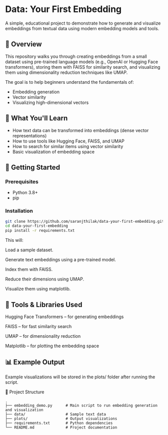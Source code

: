 # Data: Your First Embedding

A simple, educational project to demonstrate how to generate and visualize embeddings from textual data using modern embedding models and tools.

## 📌 Overview

This repository walks you through creating embeddings from a small dataset using pre-trained language models (e.g., OpenAI or Hugging Face transformers), storing them with FAISS for similarity search, and visualizing them using dimensionality reduction techniques like UMAP.

The goal is to help beginners understand the fundamentals of:
- Embedding generation
- Vector similarity
- Visualizing high-dimensional vectors

## 🧠 What You'll Learn

- How text data can be transformed into embeddings (dense vector representations)
- How to use tools like Hugging Face, FAISS, and UMAP
- How to search for similar items using vector similarity
- Basic visualization of embedding space

## 🚀 Getting Started

### Prerequisites

- Python 3.8+
- pip

### Installation

```bash
git clone https://github.com/saranjthilak/data-your-first-embedding.git
cd data-your-first-embedding
pip install -r requirements.txt
```
This will:

Load a sample dataset.

Generate text embeddings using a pre-trained model.

Index them with FAISS.

Reduce their dimensions using UMAP.

Visualize them using matplotlib.

## 🧰 Tools & Libraries Used
Hugging Face Transformers – for generating embeddings

FAISS – for fast similarity search

UMAP – for dimensionality reduction

Matplotlib – for plotting the embedding space

## 📊 Example Output
Example visualizations will be stored in the plots/ folder after running the script.

📂 Project Structure
```
.
├── embedding_demo.py      # Main script to run embedding generation and visualization
├── data/                  # Sample text data
├── plots/                 # Output visualizations
├── requirements.txt       # Python dependencies
└── README.md              # Project documentation
```
